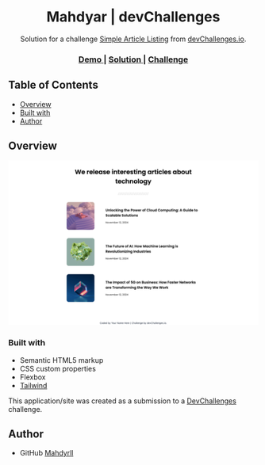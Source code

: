 <h1 align="center">Mahdyar | devChallenges</h1>

<div align="center">
   Solution for a challenge <a href="https://devchallenges.io/challenge/simple-article-listing" target="_blank">Simple Article Listing</a> from <a href="http://devchallenges.io" target="_blank">devChallenges.io</a>.
</div>

<div align="center">
  <h3>
    <a href="{https://your-demo-link.your-domain}">
      Demo
    </a>
    <span> | </span>
    <a href="{https://your-url-to-the-solution}">
      Solution
    </a>
    <span> | </span>
    <a href="https://devchallenges.io/challenge/simple-article-listing">
      Challenge
    </a>
  </h3>
</div>


## Table of Contents

- [Overview](#overview)
- [Built with](#built-with)
- [Author](#author)


## Overview

![screenshot](./screencapture-file-Users-Mahdyar-Desktop-M-front-end-simple-article-listing-master-index-html-2024-11-14-21_50_41.png)


### Built with


- Semantic HTML5 markup
- CSS custom properties
- Flexbox
- [Tailwind](https://tailwindcss.com/)


This application/site was created as a submission to a [DevChallenges](https://devchallenges.io/challenges-dashboard) challenge.


## Author

- GitHub [Mahdyrll](https://github.com/mahdyrll)
